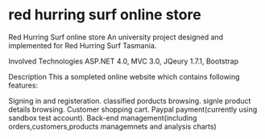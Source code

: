 red hurring surf online store
==============

Red Hurring Surf online store
An university project designed and implemented for Red Hurring Surf Tasmania.

Involved Technologies
ASP.NET 4.0, MVC 3.0, JQeury 1.7.1, Bootstrap

Description
This a sompleted online website which contains following features:

Signing in and registeration.
classified porducts browsing.
signle product details browsing.
Customer shopping cart.
Paypal payment(currently using sandbox test account).
Back-end management(including orders,customers,products managemnets and analysis charts)
